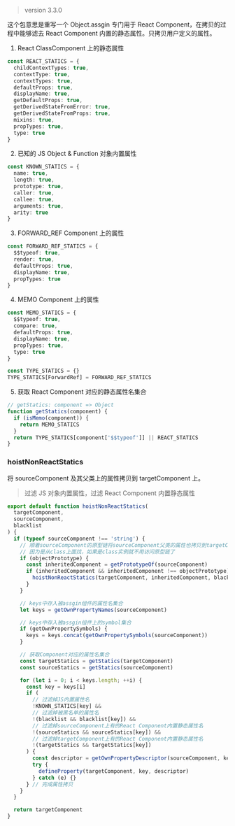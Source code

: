 > version 3.3.0

这个包意思是重写一个 Object.assgin 专门用于 React Component，在拷贝的过程中能够滤去 React Component 内置的静态属性。只拷贝用户定义的属性。

1. React ClassComponent 上的静态属性

```ts
const REACT_STATICS = {
  childContextTypes: true,
  contextType: true,
  contextTypes: true,
  defaultProps: true,
  displayName: true,
  getDefaultProps: true,
  getDerivedStateFromError: true,
  getDerivedStateFromProps: true,
  mixins: true,
  propTypes: true,
  type: true
}
```

2. 已知的 JS Object & Function 对象内置属性

```ts
const KNOWN_STATICS = {
  name: true,
  length: true,
  prototype: true,
  caller: true,
  callee: true,
  arguments: true,
  arity: true
}
```

3. FORWARD_REF Component 上的属性

```ts
const FORWARD_REF_STATICS = {
  $$typeof: true,
  render: true,
  defaultProps: true,
  displayName: true,
  propTypes: true
}
```

4. MEMO Component 上的属性

```ts
const MEMO_STATICS = {
  $$typeof: true,
  compare: true,
  defaultProps: true,
  displayName: true,
  propTypes: true,
  type: true
}

const TYPE_STATICS = {}
TYPE_STATICS[ForwardRef] = FORWARD_REF_STATICS
```

5. 获取 React Component 对应的静态属性名集合

```ts
// getStatics: component => Object
function getStatics(component) {
  if (isMemo(component)) {
    return MEMO_STATICS
  }
  return TYPE_STATICS[component['$$typeof']] || REACT_STATICS
}
```

### hoistNonReactStatics

将 sourceComponent 及其父类上的属性拷贝到 targetComponent 上。

> 过滤 JS 对象内置属性，过滤 React Component 内置静态属性

```ts
export default function hoistNonReactStatics(
  targetComponent,
  sourceComponent,
  blacklist
) {
  if (typeof sourceComponent !== 'string') {
    // 顺着sourceComponent的原型链将sourceComponent父类的属性也拷贝到targetComponent上
    // 因为是从class上面找，如果是class实例就不用访问原型链了
    if (objectPrototype) {
      const inheritedComponent = getPrototypeOf(sourceComponent)
      if (inheritedComponent && inheritedComponent !== objectPrototype) {
        hoistNonReactStatics(targetComponent, inheritedComponent, blacklist)
      }
    }

    // keys中存入被assgin组件的属性名集合
    let keys = getOwnPropertyNames(sourceComponent)

    // keys中存入被assgin组件上的symbol集合
    if (getOwnPropertySymbols) {
      keys = keys.concat(getOwnPropertySymbols(sourceComponent))
    }

    // 获取Component对应的属性名集合
    const targetStatics = getStatics(targetComponent)
    const sourceStatics = getStatics(sourceComponent)

    for (let i = 0; i < keys.length; ++i) {
      const key = keys[i]
      if (
        // 过滤掉JS内置属性名
        !KNOWN_STATICS[key] &&
        // 过滤掉被黑名单的属性名
        !(blacklist && blacklist[key]) &&
        // 过滤掉sourceComponent上有的React Component内置静态属性名
        !(sourceStatics && sourceStatics[key]) &&
        // 过滤掉targetComponent上有的React Component内置静态属性名
        !(targetStatics && targetStatics[key])
      ) {
        const descriptor = getOwnPropertyDescriptor(sourceComponent, key)
        try {
          defineProperty(targetComponent, key, descriptor)
        } catch (e) {}
      } // 完成属性拷贝
    }
  }

  return targetComponent
}
```
